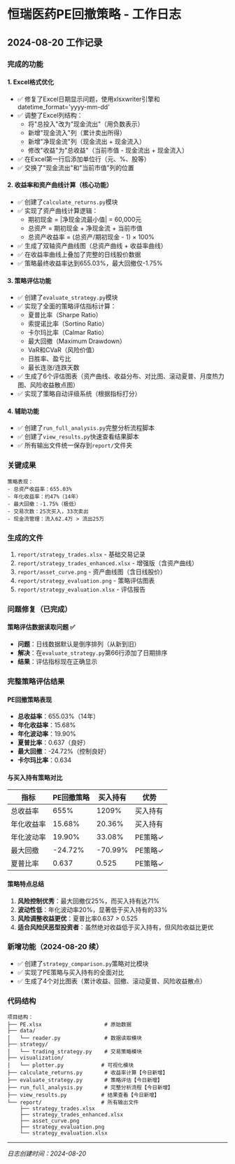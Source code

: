 # 恒瑞医药PE回撤策略 - 工作日志

## 2024-08-20 工作记录

### 完成的功能

#### 1. Excel格式优化
- ✅ 修复了Excel日期显示问题，使用xlsxwriter引擎和datetime_format='yyyy-mm-dd'
- ✅ 调整了Excel列结构：
  - 将"总投入"改为"现金流出"（用负数表示）
  - 新增"现金流入"列（累计卖出所得）
  - 新增"净现金流"列（现金流出 + 现金流入）
  - 修改"收益"为"总收益"（当前市值 - 现金流出 + 现金流入）
- ✅ 在Excel第一行后添加单位行（元、%、股等）
- ✅ 交换了"现金流出"和"当前市值"列的位置

#### 2. 收益率和资产曲线计算（核心功能）
- ✅ 创建了`calculate_returns.py`模块
- ✅ 实现了资产曲线计算逻辑：
  - 期初现金 = |净现金流最小值| = 60,000元
  - 总资产 = 期初现金 + 净现金流 + 当前市值
  - 总资产收益率 = (总资产/期初现金 - 1) × 100%
- ✅ 生成了双轴资产曲线图（总资产曲线 + 收益率曲线）
- ✅ 在收益率曲线上叠加了完整的日线股价数据
- ✅ 策略最终收益率达到655.03%，最大回撤仅-1.75%

#### 3. 策略评估功能
- ✅ 创建了`evaluate_strategy.py`模块
- ✅ 实现了全面的策略评估指标计算：
  - 夏普比率（Sharpe Ratio）
  - 索提诺比率（Sortino Ratio）
  - 卡尔玛比率（Calmar Ratio）
  - 最大回撤（Maximum Drawdown）
  - VaR和CVaR（风险价值）
  - 日胜率、盈亏比
  - 最长连涨/连跌天数
- ✅ 生成了6个评估图表（资产曲线、收益分布、对比图、滚动夏普、月度热力图、风险收益散点图）
- ✅ 实现了策略自动评级系统（根据指标打分）

#### 4. 辅助功能
- ✅ 创建了`run_full_analysis.py`完整分析流程脚本
- ✅ 创建了`view_results.py`快速查看结果脚本
- ✅ 所有输出文件统一保存到`report/`文件夹

### 关键成果
```
策略表现：
- 总资产收益率：655.03%
- 年化收益率：约47%（14年）
- 最大回撤：-1.75%（极低）
- 交易次数：25次买入，33次卖出
- 现金流管理：流入62.4万 > 流出25万
```

### 生成的文件
1. `report/strategy_trades.xlsx` - 基础交易记录
2. `report/strategy_trades_enhanced.xlsx` - 增强版（含资产曲线）
3. `report/asset_curve.png` - 资产曲线图（含日线股价）
4. `report/strategy_evaluation.png` - 策略评估图表
5. `report/strategy_evaluation.xlsx` - 评估报告

### 问题修复（已完成）

#### 策略评估数据读取问题 ✅
- **问题**：日线数据默认是倒序排列（从新到旧）
- **解决**：在`evaluate_strategy.py`第66行添加了日期排序
- **结果**：评估指标现在正确显示

### 完整策略评估结果

#### PE回撤策略表现
- **总收益率**：655.03%（14年）
- **年化收益率**：15.68%
- **年化波动率**：19.90%
- **夏普比率**：0.637（良好）
- **最大回撤**：-24.72%（控制良好）
- **卡尔玛比率**：0.634

#### 与买入持有策略对比
| 指标 | PE回撤策略 | 买入持有 | 优势 |
|------|-----------|---------|------|
| 总收益率 | 655% | 1209% | 买入持有 |
| 年化收益率 | 15.68% | 20.36% | 买入持有 |
| 年化波动率 | 19.90% | 33.08% | PE策略✓ |
| 最大回撤 | -24.72% | -70.99% | PE策略✓ |
| 夏普比率 | 0.637 | 0.525 | PE策略✓ |

#### 策略特点总结
1. **风险控制优秀**：最大回撤仅25%，而买入持有达71%
2. **波动性低**：年化波动率20%，显著低于买入持有的33%
3. **风险调整收益更优**：夏普比率0.637 > 0.525
4. **适合风险厌恶型投资者**：虽然绝对收益低于买入持有，但风险收益比更优

### 新增功能（2024-08-20 续）
- ✅ 创建了`strategy_comparison.py`策略对比模块
- ✅ 实现了PE策略与买入持有的全面对比
- ✅ 生成了4个对比图表（累计收益、回撤、滚动夏普、风险收益散点）

### 代码结构
```
项目结构：
├── PE.xlsx                    # 原始数据
├── data/
│   └── reader.py              # 数据读取模块
├── strategy/
│   └── trading_strategy.py    # 交易策略模块
├── visualization/
│   └── plotter.py            # 可视化模块
├── calculate_returns.py       # 收益率计算【今日新增】
├── evaluate_strategy.py       # 策略评估【今日新增】
├── run_full_analysis.py       # 完整分析流程【今日新增】
├── view_results.py           # 结果查看【今日新增】
└── report/                   # 所有输出文件
    ├── strategy_trades.xlsx
    ├── strategy_trades_enhanced.xlsx
    ├── asset_curve.png
    ├── strategy_evaluation.png
    └── strategy_evaluation.xlsx
```

---
*日志创建时间：2024-08-20*